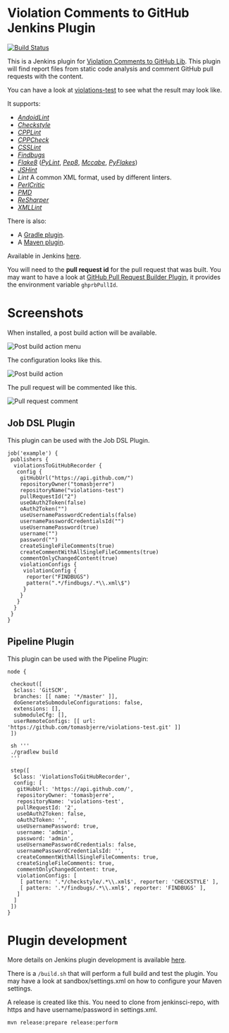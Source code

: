 # Violation Comments to GitHub Jenkins Plugin

[![Build Status](https://jenkins.ci.cloudbees.com/job/plugins/job/violation-comments-to-github-plugin/badge/icon)](https://jenkins.ci.cloudbees.com/job/plugins/job/violation-comments-to-github-plugin/)

This is a Jenkins plugin for [Violation Comments to GitHub Lib](https://github.com/tomasbjerre/violation-comments-to-github-lib). This plugin will find report files from static code analysis and comment GitHub pull requests with the content.

You can have a look at [violations-test](https://github.com/tomasbjerre/violations-test/pull/2) to see what the result may look like.

It supports:
 * [_AndoidLint_](http://developer.android.com/tools/help/lint.html)
 * [_Checkstyle_](http://checkstyle.sourceforge.net/)
 * [_CPPLint_](https://github.com/theandrewdavis/cpplint)
 * [_CPPCheck_](http://cppcheck.sourceforge.net/)
 * [_CSSLint_](https://github.com/CSSLint/csslint)
 * [_Findbugs_](http://findbugs.sourceforge.net/)
 * [_Flake8_](http://flake8.readthedocs.org/en/latest/) ([_PyLint_](https://www.pylint.org/), [_Pep8_](https://github.com/PyCQA/pycodestyle), [_Mccabe_](https://pypi.python.org/pypi/mccabe), [_PyFlakes_](https://pypi.python.org/pypi/pyflakes))
 * [_JSHint_](http://jshint.com/)
 * _Lint_ A common XML format, used by different linters.
 * [_PerlCritic_](https://github.com/Perl-Critic)
 * [_PMD_](https://pmd.github.io/)
 * [_ReSharper_](https://www.jetbrains.com/resharper/)
 * [_XMLLint_](http://xmlsoft.org/xmllint.html)

There is also:
 * A [Gradle plugin](https://github.com/tomasbjerre/violation-comments-to-github-gradle-plugin).
 * A [Maven plugin](https://github.com/tomasbjerre/violation-comments-to-github-maven-plugin).

Available in Jenkins [here](https://wiki.jenkins-ci.org/display/JENKINS/Violation+Comments+to+GitHub+Plugin).

You will need to the **pull request id** for the pull request that was built. You may want to have a look at [GitHub Pull Request Builder Plugin](https://wiki.jenkins-ci.org/display/JENKINS/GitHub+pull+request+builder+plugin), it provides the environment variable `ghprbPullId`.

# Screenshots

When installed, a post build action will be available.

![Post build action menu](https://github.com/jenkinsci/violation-comments-to-github-jenkins-plugin/blob/master/sandbox/jenkins-postbuildmenu.png)

The configuration looks like this.

![Post build action](https://github.com/jenkinsci/violation-comments-to-github-jenkins-plugin/blob/master/sandbox/jenkins-postbuildaction.png)

The pull request will be commented like this.

![Pull request comment](https://github.com/jenkinsci/violation-comments-to-github-jenkins-plugin/blob/master/sandbox/github-pr-diff-comment.png)

## Job DSL Plugin

This plugin can be used with the Job DSL Plugin.

```
job('example') {
 publishers {
  violationsToGitHubRecorder {
   config {
    gitHubUrl("https://api.github.com/")
    repositoryOwner("tomasbjerre")
    repositoryName("violations-test")
    pullRequestId("2")
    useOAuth2Token(false)
    oAuth2Token("")
    useUsernamePasswordCredentials(false)
    usernamePasswordCredentialsId("")
    useUsernamePassword(true)
    username("")
    password("")
    createSingleFileComments(true)
    createCommentWithAllSingleFileComments(true)
    commentOnlyChangedContent(true)
    violationConfigs {
     violationConfig {
      reporter("FINDBUGS")
      pattern(".*/findbugs/.*\\.xml\$")
     }
    }
   }
  }
 }
}
```

## Pipeline Plugin

This plugin can be used with the Pipeline Plugin:

```
node {

 checkout([
  $class: 'GitSCM', 
  branches: [[ name: '*/master' ]], 
  doGenerateSubmoduleConfigurations: false,
  extensions: [],
  submoduleCfg: [],
  userRemoteConfigs: [[ url: 'https://github.com/tomasbjerre/violations-test.git' ]]
 ])

 sh '''
 ./gradlew build
 '''

 step([
  $class: 'ViolationsToGitHubRecorder', 
  config: [
   gitHubUrl: 'https://api.github.com/', 
   repositoryOwner: 'tomasbjerre', 
   repositoryName: 'violations-test', 
   pullRequestId: '2', 
   useOAuth2Token: false, 
   oAuth2Token: '', 
   useUsernamePassword: true, 
   username: 'admin', 
   password: 'admin', 
   useUsernamePasswordCredentials: false, 
   usernamePasswordCredentialsId: '',
   createCommentWithAllSingleFileComments: true, 
   createSingleFileComments: true, 
   commentOnlyChangedContent: true, 
   violationConfigs: [
    [ pattern: '.*/checkstyle/.*\\.xml$', reporter: 'CHECKSTYLE' ], 
    [ pattern: '.*/findbugs/.*\\.xml$', reporter: 'FINDBUGS' ], 
   ]
  ]
 ])
}
```

# Plugin development
More details on Jenkins plugin development is available [here](https://wiki.jenkins-ci.org/display/JENKINS/Plugin+tutorial).

There is a ```/build.sh``` that will perform a full build and test the plugin. You may have a look at sandbox/settings.xml on how to configure your Maven settings.

A release is created like this. You need to clone from jenkinsci-repo, with https and have username/password in settings.xml.
```
mvn release:prepare release:perform
```
